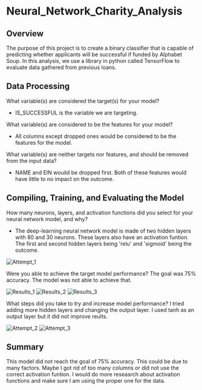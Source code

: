 # Neural_Network_Charity_Analysis

## Overview
The purpose of this project is to create a binary classifier that is capable of predicting whether applicants will be successful if funded by Alphabet Soup. In this analysis, we use a library in python called TensorFlow to evaluate data gathered from previous loans.

## Data Processing
What variable(s) are considered the target(s) for your model?
- IS_SUCCESSFUL is the variable we are targeting. 

What variable(s) are considered to be the features for your model?
- All columns except dropped ones would be considered to be the features for the model. 

What variable(s) are neither targets nor features, and should be removed from the input data? 
- NAME and EIN wouild be dropped first. Both of these features would have little to no impact on the outcome. 

## Compiling, Training, and Evaluating the Model
How many neurons, layers, and activation functions did you select for your neural network model, and why?
- The deep-learning neural network model is made of two hidden layers with 80 and 30 neurons. These layers also have an activation funtion. The first and second hidden layers being 'relu' and 'sigmoid' being the outcome.

![Attempt_1](https://user-images.githubusercontent.com/80054925/126931487-4b3bf4f6-97f1-4ccf-b172-4d2953c05eb7.png)

Were you able to achieve the target model performance?
The goal was 75% accuracy. The model was not able to achieve that. 

![Results_1](https://user-images.githubusercontent.com/80054925/126931746-01c67f09-0095-4cff-81ca-4e8d619ff642.png)
![Results_2](https://user-images.githubusercontent.com/80054925/126931749-5978f35e-8fdf-4b75-bbcc-9861684bc57c.png)
![Results_3](https://user-images.githubusercontent.com/80054925/126931751-ecbd8ec2-29de-493c-a617-0e0e56eed47a.png)

What steps did you take to try and increase model performance? 
I tried adding more hidden layers and changing the output layer. I used tanh as an output layer but it did not improve reults. 

![Attempt_2](https://user-images.githubusercontent.com/80054925/126931875-c1acb40a-88e7-46f3-b723-87f840359d67.png)
![Attempt_3](https://user-images.githubusercontent.com/80054925/126932028-9ce5b51c-9297-4d7b-bae2-f5761fbff45b.png)


## Summary
This model did not reach the goal of 75% accuracy. This could be due to many factors. Maybe I got rid of too many columns or did not use the correct activation funtion. I would do more reseasrch about activation functions and make sure I am using the proper one for the data. 

